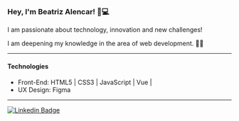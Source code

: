 ###  Hey,  I'm Beatriz Alencar! 🙋💻


I am passionate about technology, innovation and new challenges! 

I am deepening my knowledge in the area of web development. 👩‍💻

-----------

 #### Technologies
 


-  Front-End: HTML5 | CSS3 | JavaScript | Vue |
-  UX Design: Figma

------------




[![Linkedin Badge](https://img.shields.io/badge/-LinkedIn-palevioletred?style=flat-square&logo=Linkedin&logoColor=blue=https://www.linkedin.com/in/beatriz-alencar-1046a41b9/)](https://www.linkedin.com/in/beatriz-alencar-1046a41b9/)  
